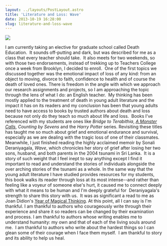 ```yaml
---
layout: ../layouts/PostLayout.astro
title: 'Literature and Loss: Wave'
date: 2013-10-19 16:28:00
slug: literature-and-loss-wave
---
```


[![](http://media.npr.org/assets/bakertaylor/covers/w/wave/9780307962690_custom-1d31640ae87e7861f0976a933040a158386bba10-s6-c30.jpg)](http://media.npr.org/assets/bakertaylor/covers/w/wave/9780307962690_custom-1d31640ae87e7861f0976a933040a158386bba10-s6-c30.jpg)

I am currently taking an elective for graduate school called Death Education.  It sounds off-putting and dark, but was described for me as a class that every teacher should take.  It also meets for two weekends, so with those two endorsements, instead of trekking up to Teachers College once a week from Brooklyn, I decided to enroll.  One of the first topics we discussed together was the emotional impact of loss of any kind: from an object to moving, divorce to faith, confidence to health and of course the death of loved ones. There is freedom in the angle with which we approach our research assignments and projects, so I am approaching the topic through the lens of what I do: an English teacher.  My thinking has been mostly applied to the treatment of death in young adult literature and the impact it has on its readers and my conclusion has been that young adults need to have access to books by trusted authors about death and loss because not only do they teach so much about life and loss.  Books I've referenced with my students are ones like _Bridge to Terabithia_, _[A Monster Calls](http://akindoflibrary.blogspot.com/2013/07/a-monster-calls-book-about-healing-from.html)_, _Counting by Sevens_ and the _Harry Potter_ series. Revisiting these titles has taught me so much about grief and emotional endurance and survival, especially as we are dealing with the tragic loss of one of their classmates. Meanwhile, I just finished reading the highly acclaimed memoir by Sonali Deraniyagala, _Wave_, which chronicles her story of grief after losing her two sons, husband, and both parents in the 2004 tsunami in Sri Lanka.  It is a story of such weight that I feel inept to say anything except I find it important to read and understand the stories of individuals alongside the over arching stories of the tsunami as a whole. In the same way that the young adult literature I have studied provides resources for my students, this book walks its reader through loss at its most intense--and rather than feeling like a voyeur of someone else's hurt, it caused me to connect deeply with what it means to be human and I'm deeply grateful for  Deraniyagala's strength to share this story with us.  It was as significant a read to me as Joan Didion's [Year of Magical Thinking](http://akindoflibrary.blogspot.com/2009/02/magical-thinking.html). At this point, all I can say is I'm thankful. I am thankful to authors who courageously write through their experience and share it so readers can be changed by their examination and process. I am thankful to authors whose writing enables me to understand humanity: my own and that of each of the living souls around me.  I am thankful to authors who write about the hardest things so I can glean some of their courage when I face them myself.  I am thankful to story and its ability to help us heal.
